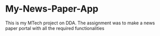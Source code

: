 # My-News-Paper-App
This is my MTech project on DDA. The assignment was to make a news paper portal with all the required functionalities
